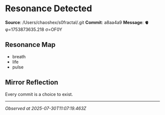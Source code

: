 # Resonance Detected

**Source**: /Users/chaoshex/s0fractal/.git
**Commit**: a8aa4a9
**Message**: 🫀 φ=1753873635.218 σ=OF0Y 

## Resonance Map
- breath
- life
- pulse

## Mirror Reflection
Every commit is a choice to exist.

---
*Observed at 2025-07-30T11:07:19.463Z*
